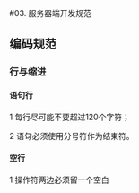 #03. 服务器端开发规范

## 编码规范

### 行与缩进

#### 语句行

  1 每行尽可能不要超过120个字符；
  
  2 语句必须使用分号符作为结束符。
  
#### 空行
  
  1 操作符两边必须留一个空白
